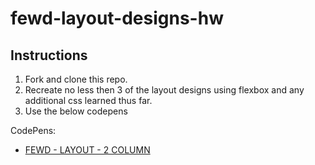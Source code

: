 # fewd-layout-designs-hw

## Instructions

1. Fork and clone this repo. 
2. Recreate no less then 3 of the layout designs using flexbox and any additional css learned thus far.
3. Use the below codepens 


CodePens:
- [FEWD - LAYOUT - 2 COLUMN](https://codepen.io/jkeohan/pen/ZMmoqR?editors=0100)
